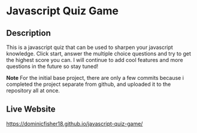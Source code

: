 # Javascript Quiz Game #

## Description ##

This is a javascript quiz that can be used to sharpen your javascript knowledge.  Click start, answer the multiple
choice questions and try to get the highest score you can.  I will continue to add cool features and more questions in the future so stay tuned!

**Note** For the initial base project, there are only a few commits because i completed the project separate from github, and uploaded it to the repository all at once.

## Live Website ##

https://dominicfisher18.github.io/javascript-quiz-game/